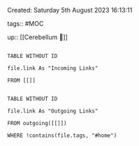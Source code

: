 ---
---

Created: Saturday 5th August 2023 16:13:11

tags:: #MOC

up:: [[Cerebellum 🧠]]

  

```dataview

TABLE WITHOUT ID

file.link As "Incoming Links"

FROM [[]]

```

```dataview

TABLE WITHOUT ID

file.link As "Outgoing Links"

FROM outgoing([[]])

WHERE !contains(file.tags, "#home")

```